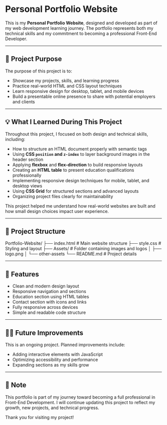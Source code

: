 # Personal Portfolio Website

This is my **Personal Portfolio Website**, designed and developed as part of my web development learning journey. The portfolio represents both my technical skills and my commitment to becoming a professional Front-End Developer.

---

## 🚀 Project Purpose

The purpose of this project is to:

- Showcase my projects, skills, and learning progress
- Practice real-world HTML and CSS layout techniques
- Learn responsive design for desktop, tablet, and mobile devices
- Build a presentable online presence to share with potential employers and clients

---

## 💡 What I Learned During This Project

Throughout this project, I focused on both design and technical skills, including:

- How to structure an HTML document properly with semantic tags
- Using **CSS `position` and `z-index`** to layer background images in the header section
- Applying **flexbox** and **flex-direction** to build responsive layouts
- Creating an **HTML table** to present education qualifications professionally
- Implementing responsive design techniques for mobile, tablet, and desktop views
- Using **CSS Grid** for structured sections and advanced layouts
- Organizing project files clearly for maintainability

This project helped me understand how real-world websites are built and how small design choices impact user experience.

---

## 📁 Project Structure

Portfolio-Website/
├── index.html        # Main website structure
├── style.css         # Styling and layout
├── Assets/           # Folder containing images and logos
│   ├── logo.png
│   └── other-assets
└── README.md         # Project details

---

## 🎯 Features

- Clean and modern design layout
- Responsive navigation and sections
- Education section using HTML tables
- Contact section with icons and links
- Fully responsive across devices
- Simple and readable code structure

---

## 👨‍💻 Future Improvements

This is an ongoing project. Planned improvements include:

- Adding interactive elements with JavaScript
- Optimizing accessibility and performance
- Expanding sections as my skills grow

---

## 📢 Note

This portfolio is part of my journey toward becoming a full professional in Front-End Development. I will continue updating this project to reflect my growth, new projects, and technical progress.

Thank you for visiting my project!
